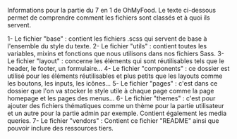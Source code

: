 Informations pour la partie du 7 en 1 de OhMyFood.
Le texte ci-dessous permet de comprendre comment les fichiers sont classés et à quoi ils servent.

1- Le fichier "base" : contient les fichiers .scss qui servent de base à l'ensemble du style du texte.
2- Le fichier "utils" : contient toutes les variables, mixins et fonctions que nous utilisons dans nos fichiers Sass.
3- Le fichier "layout" : concerne les éléments qui sont réutilisables tels que le header, le footer, un formulaire...
4- Le fichier "components" : ce dossier est utilisé pour les éléments réutilisables et plus petits que les layouts comme les boutons, les inputs, les icônes...
5- Le fichier "pages" : c'est dans ce dossier que l'on va stocker le style utile à chaque page comme la page homepage et les pages des menus...
6- Le fichier "themes" : c'est pour ajouter des fichiers thématiques comme un thème pour la partie utilisateur et un autre pour la partie admin par exemple. Contient également les media queries.
7- Le fichier "vendors" : Contient ce fichier "README" ainsi que pouvoir inclure des ressources tiers.

